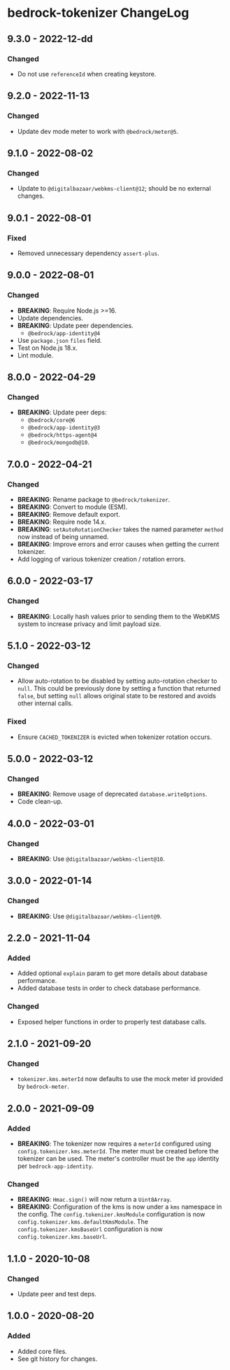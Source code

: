 # bedrock-tokenizer ChangeLog

## 9.3.0 - 2022-12-dd

### Changed
- Do not use `referenceId` when creating keystore.

## 9.2.0 - 2022-11-13

### Changed
- Update dev mode meter to work with `@bedrock/meter@5`.

## 9.1.0 - 2022-08-02

### Changed
- Update to `@digitalbazaar/webkms-client@12`; should be no
  external changes.

## 9.0.1 - 2022-08-01

### Fixed
- Removed unnecessary dependency `assert-plus`.

## 9.0.0 - 2022-08-01

### Changed
- **BREAKING**: Require Node.js >=16.
- Update dependencies.
- **BREAKING**: Update peer dependencies.
  - `@bedrock/app-identity@4`
- Use `package.json` `files` field.
- Test on Node.js 18.x.
- Lint module.

## 8.0.0 - 2022-04-29

### Changed
- **BREAKING**: Update peer deps:
  - `@bedrock/core@6`
  - `@bedrock/app-identity@3`
  - `@bedrock/https-agent@4`
  - `@bedrock/mongodb@10`.

## 7.0.0 - 2022-04-21

### Changed
- **BREAKING**: Rename package to `@bedrock/tokenizer`.
- **BREAKING**: Convert to module (ESM).
- **BREAKING**: Remove default export.
- **BREAKING**: Require node 14.x.
- **BREAKING**: `setAutoRotationChecker` takes the named parameter `method`
  now instead of being unnamed.
- **BREAKING**: Improve errors and error causes when getting the current
  tokenizer.
- Add logging of various tokenizer creation / rotation errors.

## 6.0.0 - 2022-03-17

### Changed
- **BREAKING**: Locally hash values prior to sending them to
  the WebKMS system to increase privacy and limit payload size.

## 5.1.0 - 2022-03-12

### Changed
- Allow auto-rotation to be disabled by setting auto-rotation
  checker to `null`. This could be previously done by setting
  a function that returned `false`, but setting `null` allows
  original state to be restored and avoids other internal calls.

### Fixed
- Ensure `CACHED_TOKENIZER` is evicted when tokenizer rotation occurs.

## 5.0.0 - 2022-03-12

### Changed
- **BREAKING**: Remove usage of deprecated `database.writeOptions`.
- Code clean-up.

## 4.0.0 - 2022-03-01

### Changed
- **BREAKING**: Use `@digitalbazaar/webkms-client@10`.

## 3.0.0 - 2022-01-14

### Changed
- **BREAKING**: Use `@digitalbazaar/webkms-client@9`.

## 2.2.0 - 2021-11-04

### Added
- Added optional `explain` param to get more details about database performance.
- Added database tests in order to check database performance.

### Changed
- Exposed helper functions in order to properly test database calls.

## 2.1.0 - 2021-09-20

### Changed
- `tokenizer.kms.meterId` now defaults to use the mock meter id provided by
  `bedrock-meter`.

## 2.0.0 - 2021-09-09

### Added
- **BREAKING**: The tokenizer now requires a `meterId` configured using
  `config.tokenizer.kms.meterId`. The meter must be created before the tokenizer
  can be used. The meter's controller must be the `app` identity per
  `bedrock-app-identity`.

### Changed
- **BREAKING**: `Hmac.sign()` will now return a `Uint8Array`.
- **BREAKING**: Configuration of the kms is now under a `kms` namespace in the
  config. The `config.tokenizer.kmsModule` configuration is now
  `config.tokenizer.kms.defaultKmsModule`. The `config.tokenizer.kmsBaseUrl`
  configuration is now `config.tokenizer.kms.baseUrl`.

## 1.1.0 - 2020-10-08

### Changed
- Update peer and test deps.

## 1.0.0 - 2020-08-20

### Added
- Added core files.
- See git history for changes.

